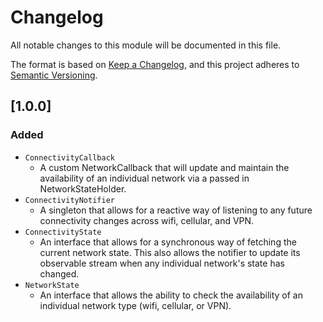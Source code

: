# Changelog
All notable changes to this module will be documented in this file.

The format is based on [Keep a Changelog](https://keepachangelog.com/en/1.0.0/),
and this project adheres to [Semantic Versioning](https://semver.org/spec/v2.0.0.html).

## [1.0.0]
### Added
- `ConnectivityCallback`
    - A custom NetworkCallback that will update and maintain the availability of an individual network via a passed in NetworkStateHolder.
- `ConnectivityNotifier`
    - A singleton that allows for a reactive way of listening to any future connectivity changes across wifi, cellular, and VPN.
- `ConnectivityState`
    - An interface that allows for a synchronous way of fetching the current network state. This also allows the notifier to update its observable stream when any individual network's state has changed.
- `NetworkState`
    - An interface that allows the ability to check the availability of an individual network type (wifi, cellular, or VPN).